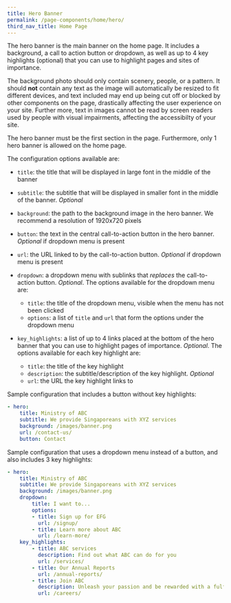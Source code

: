 ```yaml
---
title: Hero Banner
permalink: /page-components/home/hero/
third_nav_title: Home Page
---
```

The hero banner is the main banner on the home page. It includes a background, a call to action button or dropdown, as well as up to 4 key highlights (optional) that you can use to highlight pages and sites of importance.

The background photo should only contain scenery, people, or a pattern. It should **not** contain any text as the image will automatically be resized to fit different devices, and text included may end up being cut off or blocked by other components on the page, drastically affecting the user experience on your site. Further more, text in images cannot be read by screen readers used by people with visual impairments, affecting the accessibilty of your site.

The hero banner must be the first section in the page. Furthermore, only 1 hero banner is allowed on the home page.

The configuration options available are:

* `title`: the title that will be displayed in large font in the middle of the banner

* `subtitle`: the subtitle that will be displayed in smaller font in the middle of the banner. *Optional*

* `background`: the path to the background image in the hero banner. We recommend a resolution of 1920x720 pixels

* `button`: the text in the central call-to-action button in the hero banner. *Optional* if dropdown menu is present

* `url`: the URL linked to by the call-to-action button. *Optional* if dropdown menu is present

* `dropdown`: a dropdown menu with sublinks that *replaces* the call-to-action button. *Optional*. The options available for the dropdown menu are:

  * `title`: the title of the dropdown menu, visible when the menu has not been clicked
  * `options`: a list of `title` and `url` that form the options under the dropdown menu

* `key_highlights`: a list of up to 4 links placed at the bottom of the hero banner that you can use to highlight pages of importance. *Optional*. The options available for each key highlight are:

  * `title`: the title of the key highlight
  * `description`: the subtitle/description of the key highlight. *Optional*
  * `url`: the URL the key highlight links to

Sample configuration that includes a button without key highlights:

```yml
- hero:
    title: Ministry of ABC
    subtitle: We provide Singaporeans with XYZ services
    background: /images/banner.png
    url: /contact-us/
    button: Contact
```

Sample configuration that uses a dropdown menu instead of a button, and also includes 3 key highlights:

```yml
- hero:
    title: Ministry of ABC
    subtitle: We provide Singaporeans with XYZ services
    background: /images/banner.png
    dropdown:
        title: I want to...
        options:
        - title: Sign up for EFG
          url: /signup/
        - title: Learn more about ABC
          url: /learn-more/
    key_highlights:
        - title: ABC services
          description: Find out what ABC can do for you
          url: /services/
        - title: Our Annual Reports
          url: /annual-reports/
        - title: Join ABC
          description: Unleash your passion and be rewarded with a fulfilling career!
          url: /careers/
```